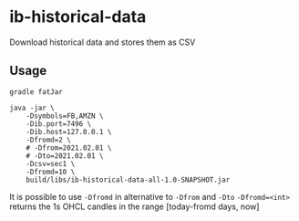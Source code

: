 # ib-historical-data

Download historical data and stores them as CSV

## Usage

```
gradle fatJar 

java -jar \
    -Dsymbols=FB,AMZN \
    -Dib.port=7496 \
    -Dib.host=127.0.0.1 \
    -Dfromd=2 \
    # -Dfrom=2021.02.01 \
    # -Dto=2021.02.01 \
    -Dcsv=sec1 \
    -Dfromd=10 \
    build/libs/ib-historical-data-all-1.0-SNAPSHOT.jar    
```

It is possible to use `-Dfromd` in alternative to `-Dfrom` and `-Dto`
`-Dfromd=<int>` returns the 1s OHCL candles in the range [today-fromd days, now]  